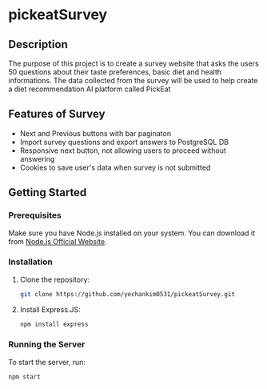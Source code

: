 # pickeatSurvey

## Description
The purpose of this project is to create a survey website that asks the users 50 questions about their taste preferences, basic diet and health informations. The data collected from the survey will be used to help create a diet recommendation AI platform called PickEat

## Features of Survey
- Next and Previous buttons with bar paginaton
- Import survey questions and export answers to PostgreSQL DB 
- Responsive next button, not allowing users to proceed without answering
- Cookies to save user's data when survey is not submitted


## Getting Started

### Prerequisites
Make sure you have Node.js installed on your system. You can download it from [Node.js Official Website](https://nodejs.org/).

### Installation
1. Clone the repository:
    ```sh
    git clone https://github.com/yechankim0531/pickeatSurvey.git
    ```

2. Install Express.JS:
    ```sh
    npm install express
    ```

### Running the Server
To start the server, run:
```sh
npm start
